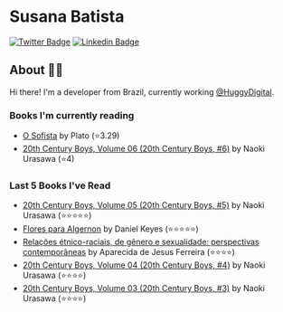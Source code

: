 # Susana Batista

[![Twitter Badge](https://img.shields.io/badge/-Twitter-blue?style=flat-square&logo=Twitter&logoColor=white&link=https://www.twitter.com/susanabatistas)](https://www.twitter.com/susanabatistas/)
[![Linkedin Badge](https://img.shields.io/badge/-Linkedin-blue?style=flat-square&logo=Linkedin&logoColor=white&link=https://www.linkedin.com/in/susanabatistas/)](https://www.linkedin.com/in/susanabatistas/)

## About :woman_technologist:

Hi there! I'm a developer from Brazil, currently working [@HuggyDigital](https://github.com/HuggyDigital).

### Books I'm currently reading
<!-- GOODREADS-LIST:START -->
- [O Sofista](https://www.goodreads.com/review/show/4261116427?utm_medium=api&utm_source=rss) by Plato (⭐️3.29)
- [20th Century Boys, Volume 06 (20th Century Boys, #6)](https://www.goodreads.com/review/show/4258242148?utm_medium=api&utm_source=rss) by Naoki Urasawa (⭐️4)
<!-- GOODREADS-LIST:END -->

### Last 5 Books I've Read
<!-- GOODREADS-READ-LIST:START -->
- [20th Century Boys, Volume 05 (20th Century Boys, #5)](https://www.goodreads.com/review/show/4061933857?utm_medium=api&utm_source=rss) by Naoki Urasawa (⭐⭐⭐⭐⭐)
- [Flores para Algernon](https://www.goodreads.com/review/show/4180583447?utm_medium=api&utm_source=rss) by Daniel Keyes (⭐⭐⭐⭐⭐)
- [Relações étnico-raciais, de gênero e sexualidade: perspectivas contemporâneas](https://www.goodreads.com/review/show/3936931540?utm_medium=api&utm_source=rss) by Aparecida de Jesus Ferreira (⭐⭐⭐⭐)
- [20th Century Boys, Volume 04 (20th Century Boys, #4)](https://www.goodreads.com/review/show/4050445516?utm_medium=api&utm_source=rss) by Naoki Urasawa (⭐⭐⭐⭐)
- [20th Century Boys, Volume 03 (20th Century Boys, #3)](https://www.goodreads.com/review/show/4008016584?utm_medium=api&utm_source=rss) by Naoki Urasawa (⭐⭐⭐⭐)
<!-- GOODREADS-READ-LIST:END -->
